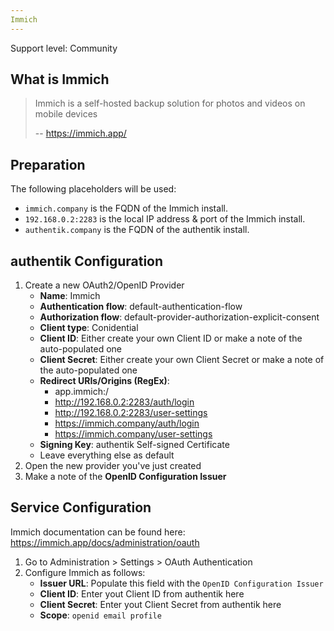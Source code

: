 ```yaml
---
Immich
---
```


<span class="badge badge--secondary">Support level: Community</span>

## What is Immich

> Immich is a self-hosted backup solution for photos and videos on mobile devices
>
> -- https://immich.app/

## Preparation

The following placeholders will be used:

-   `immich.company` is the FQDN of the Immich install.
-   `192.168.0.2:2283` is the local IP address & port of the Immich install.
-   `authentik.company` is the FQDN of the authentik install.

## authentik Configuration

1. Create a new OAuth2/OpenID Provider
    - **Name**: Immich
	- **Authentication flow**: default-authentication-flow
	- **Authorization flow**: default-provider-authorization-explicit-consent
	- **Client type**: Conidential
	- **Client ID**: Either create your own Client ID or make a note of the auto-populated one
	- **Client Secret**: Either create your own Client Secret or make a note of the auto-populated one
	- **Redirect URIs/Origins (RegEx)**:
	  - app.immich:/
	  - http://192.168.0.2:2283/auth/login
	  - http://192.168.0.2:2283/user-settings
	  - https://immich.company/auth/login
	  - https://immich.company/user-settings
	- **Signing Key**: authentik Self-signed Certificate
    - Leave everything else as default
2. Open the new provider you've just created
3. Make a note of the **OpenID Configuration Issuer**

## Service Configuration

Immich documentation can be found here: https://immich.app/docs/administration/oauth

1. Go to Administration > Settings > OAuth Authentication
2. Configure Immich as follows:
    - **Issuer URL**: Populate this field with the `OpenID Configuration Issuer`
	- **Client ID**: Enter yout Client ID from authentik here
	- **Client Secret**: Enter yout Client Secret from authentik here
	- **Scope**: `openid email profile`
